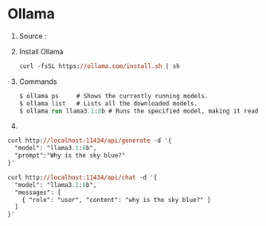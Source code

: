 # Ollama

1. Source : 
1. Install Ollama

    ```ps
    curl -fsSL https://ollama.com/install.sh | sh
    ```
1. Commands

    ```ps
    $ ollama ps 	# Shows the currently running models.
    $ ollama list 	# Lists all the downloaded models.
    $ ollama run llama3.1:8b # Runs the specified model, making it ready for interaction.
    ```
1. 


```ps
curl http://localhost:11434/api/generate -d '{
  "model": "llama3.1:8b",
  "prompt":"Why is the sky blue?"
}'
```

```ps
curl http://localhost:11434/api/chat -d '{
  "model": "llama3.1:8b",
  "messages": [
    { "role": "user", "content": "why is the sky blue?" }
  ]
}'
```